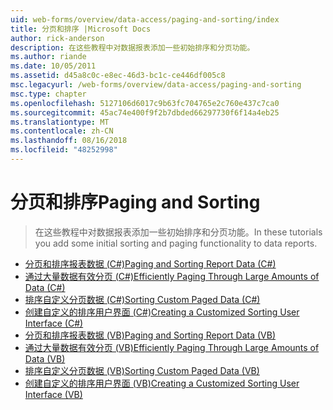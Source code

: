 ```yaml
---
uid: web-forms/overview/data-access/paging-and-sorting/index
title: 分页和排序 |Microsoft Docs
author: rick-anderson
description: 在这些教程中对数据报表添加一些初始排序和分页功能。
ms.author: riande
ms.date: 10/05/2011
ms.assetid: d45a8c0c-e8ec-46d3-bc1c-ce446df005c8
msc.legacyurl: /web-forms/overview/data-access/paging-and-sorting
msc.type: chapter
ms.openlocfilehash: 5127106d6017c9b63fc704765e2c760e437c7ca0
ms.sourcegitcommit: 45ac74e400f9f2b7dbded66297730f6f14a4eb25
ms.translationtype: MT
ms.contentlocale: zh-CN
ms.lasthandoff: 08/16/2018
ms.locfileid: "48252998"
---
```

<a name="paging-and-sorting"></a><span data-ttu-id="89d3f-103">分页和排序</span><span class="sxs-lookup"><span data-stu-id="89d3f-103">Paging and Sorting</span></span>
====================
> <span data-ttu-id="89d3f-104">在这些教程中对数据报表添加一些初始排序和分页功能。</span><span class="sxs-lookup"><span data-stu-id="89d3f-104">In these tutorials you add some initial sorting and paging functionality to data reports.</span></span>


- [<span data-ttu-id="89d3f-105">分页和排序报表数据 (C#)</span><span class="sxs-lookup"><span data-stu-id="89d3f-105">Paging and Sorting Report Data (C#)</span></span>](paging-and-sorting-report-data-cs.md)
- [<span data-ttu-id="89d3f-106">通过大量数据有效分页 (C#)</span><span class="sxs-lookup"><span data-stu-id="89d3f-106">Efficiently Paging Through Large Amounts of Data (C#)</span></span>](efficiently-paging-through-large-amounts-of-data-cs.md)
- [<span data-ttu-id="89d3f-107">排序自定义分页数据 (C#)</span><span class="sxs-lookup"><span data-stu-id="89d3f-107">Sorting Custom Paged Data (C#)</span></span>](sorting-custom-paged-data-cs.md)
- [<span data-ttu-id="89d3f-108">创建自定义的排序用户界面 (C#)</span><span class="sxs-lookup"><span data-stu-id="89d3f-108">Creating a Customized Sorting User Interface (C#)</span></span>](creating-a-customized-sorting-user-interface-cs.md)
- [<span data-ttu-id="89d3f-109">分页和排序报表数据 (VB)</span><span class="sxs-lookup"><span data-stu-id="89d3f-109">Paging and Sorting Report Data (VB)</span></span>](paging-and-sorting-report-data-vb.md)
- [<span data-ttu-id="89d3f-110">通过大量数据有效分页 (VB)</span><span class="sxs-lookup"><span data-stu-id="89d3f-110">Efficiently Paging Through Large Amounts of Data (VB)</span></span>](efficiently-paging-through-large-amounts-of-data-vb.md)
- [<span data-ttu-id="89d3f-111">排序自定义分页数据 (VB)</span><span class="sxs-lookup"><span data-stu-id="89d3f-111">Sorting Custom Paged Data (VB)</span></span>](sorting-custom-paged-data-vb.md)
- [<span data-ttu-id="89d3f-112">创建自定义的排序用户界面 (VB)</span><span class="sxs-lookup"><span data-stu-id="89d3f-112">Creating a Customized Sorting User Interface (VB)</span></span>](creating-a-customized-sorting-user-interface-vb.md)
